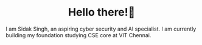 <h1 align="center">Hello there!👋</h1>
<p>I am Sidak Singh, an aspiring cyber security and AI specialist. I am currently building my foundation studying CSE core at VIT Chennai.</p>
